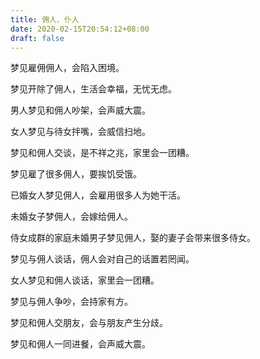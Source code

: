 ```yaml
---
title: 佣人、仆人
date: 2020-02-15T20:54:12+08:00
draft: false
---
```


梦见雇佣佣人，会陷入困境。

梦见开除了佣人，生活会幸福，无忧无虑。

男人梦见和佣人吵架，会声威大震。

女人梦见与待女拌嘴，会威信扫地。

梦见和佣人交谈，是不祥之兆，家里会一团糟。

梦见雇了很多佣人，要挨饥受饿。

已婚女人梦见佣人，会雇用很多人为她干活。

未婚女子梦佣人，会嫁给佣人。

侍女成群的家庭未婚男子梦见佣人，娶的妻子会带来很多侍女。

梦见与佣人谈话，佣人会对自己的话置若罔闻。

女人梦见和佣人谈话，家里会一团糟。

梦见与佣人争吵，会持家有方。

梦见和佣人交朋友，会与朋友产生分歧。

梦见和佣人一同进餐，会声威大震。
